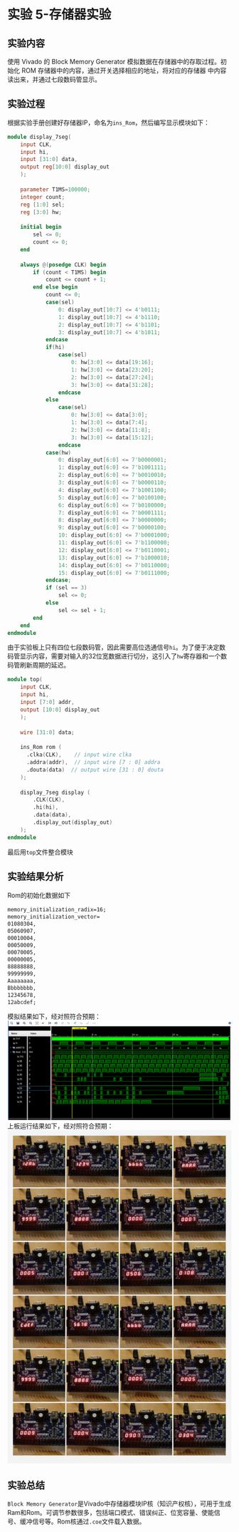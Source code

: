 # 实验 5-存储器实验
## 实验内容
使用 Vivado 的 Block Memory Generator 模拟数据在存储器中的存取过程。初始化 ROM 存储器中的内容，通过开关选择相应的地址，将对应的存储器 中内容读出来，并通过七段数码管显示。
## 实验过程
根据实验手册创建好存储器IP，命名为`ins_Rom`，然后编写显示模块如下：
```verilog
module display_7seg(
    input CLK,
    input hi,
    input [31:0] data,
    output reg[10:0] display_out 
    );
    
    parameter T1MS=100000;
    integer count;
    reg [1:0] sel;
    reg [3:0] hw;
    
    initial begin
        sel <= 0;
        count <= 0;
    end
    
    always @(posedge CLK) begin
        if (count < T1MS) begin
            count <= count + 1;
        end else begin
            count <= 0;
            case(sel)
                0: display_out[10:7] <= 4'b0111;
                1: display_out[10:7] <= 4'b1110;
                2: display_out[10:7] <= 4'b1101;
                3: display_out[10:7] <= 4'b1011;
            endcase
            if(hi)
                case(sel)
                    0: hw[3:0] <= data[19:16];
                    1: hw[3:0] <= data[23:20];
                    2: hw[3:0] <= data[27:24];
                    3: hw[3:0] <= data[31:28];
                endcase
            else
                case(sel)
                    0: hw[3:0] <= data[3:0];
                    1: hw[3:0] <= data[7:4];
                    2: hw[3:0] <= data[11:8];
                    3: hw[3:0] <= data[15:12];
                endcase
            case(hw)
                0: display_out[6:0] <= 7'b0000001;
                1: display_out[6:0] <= 7'b1001111;
                2: display_out[6:0] <= 7'b0010010;
                3: display_out[6:0] <= 7'b0000110;
                4: display_out[6:0] <= 7'b1001100;
                5: display_out[6:0] <= 7'b0100100;
                6: display_out[6:0] <= 7'b0100000;
                7: display_out[6:0] <= 7'b0001111;
                8: display_out[6:0] <= 7'b0000000;
                9: display_out[6:0] <= 7'b0000100;
                10: display_out[6:0] <= 7'b0001000;
                11: display_out[6:0] <= 7'b1100000;
                12: display_out[6:0] <= 7'b0110001;
                13: display_out[6:0] <= 7'b1000010;
                14: display_out[6:0] <= 7'b0110000;
                15: display_out[6:0] <= 7'b0111000;
            endcase;
            if (sel == 3)
                sel <= 0;
            else
                sel <= sel + 1;
        end
    end
endmodule
```
由于实验板上只有四位七段数码管，因此需要高位选通信号`hi`。为了便于决定数码管显示内容，需要对输入的32位宽数据进行切分，这引入了`hw`寄存器和一个数码管刷新周期的延迟。
```verilog
module top(
    input CLK,
    input hi,
    input [7:0] addr,
    output [10:0] display_out
    );
    
    wire [31:0] data;
    
    ins_Rom rom (
      .clka(CLK),    // input wire clka
      .addra(addr),  // input wire [7 : 0] addra
      .douta(data)  // output wire [31 : 0] douta
    );

    display_7seg display (
        .CLK(CLK),
        .hi(hi),
        .data(data),
        .display_out(display_out)
    );
endmodule
```
最后用`top`文件整合模块
## 实验结果分析
Rom的初始化数据如下
```
memory_initialization_radix=16;
memory_initialization_vector=
01080304,
05060907,
00010004,
00050009,
00070005,
00000005,
88888888,
99999999,
Aaaaaaaa,
Bbbbbbbb,
12345678,
12abcdef;
```
模拟结果如下，经对照符合预期：
![](./img/1.jpeg)
上板运行结果如下，经对照符合预期：
![](./img/2.jpeg)
## 实验总结
`Block Memory Generator`是Vivado中存储器模块IP核（知识产权核），可用于生成Ram和Rom。可调节参数很多，包括端口模式、错误纠正、位宽容量、使能信号、缓冲信号等。Rom核通过`.coe`文件载入数据。
